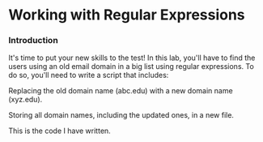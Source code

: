 # Working with Regular Expressions
### Introduction
It's time to put your new skills to the test! In this lab, you'll have to find the users using an old email domain in a big list using regular expressions. To do so, you'll need to write a script that includes:

Replacing the old domain name (abc.edu) with a new domain name (xyz.edu).

Storing all domain names, including the updated ones, in a new file.

This is the code I have written.

